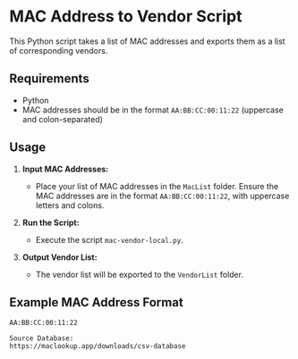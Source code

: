 # MAC Address to Vendor Script

This Python script takes a list of MAC addresses and exports them as a list of corresponding vendors.

## Requirements

- Python
- MAC addresses should be in the format `AA:BB:CC:00:11:22` (uppercase and colon-separated)

## Usage

1. **Input MAC Addresses:**
   - Place your list of MAC addresses in the `MacList` folder. Ensure the MAC addresses are in the format `AA:BB:CC:00:11:22`, with uppercase letters and colons.

2. **Run the Script:**
   - Execute the script `mac-vendor-local.py`.

3. **Output Vendor List:**
   - The vendor list will be exported to the `VendorList` folder.

## Example MAC Address Format

```plaintext
AA:BB:CC:00:11:22

Source Database:
https://maclookup.app/downloads/csv-database